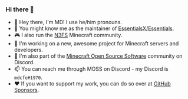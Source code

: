 ### Hi there 👋

- 🍍 Hey there, I'm MD! I use he/him pronouns.
- 🧪 You might know me as the maintainer of [EssentialsX/Essentials](https://github.com/EssentialsX/Essentials).
- 🎮 I also run the [N3FS](https://n3fs.co.uk/) Minecraft community.
- 🎈 I'm working on a new, awesome project for Minecraft servers and developers.
- 🧰 I'm also part of the [Minecraft Open Source Software](https://discord.gg/h8CnPSw) community on Discord.
- 📫 You can reach me through MOSS on Discord - my Discord is `mdcfe#1970`.
- ❤ If you want to support my work, you can do so over at [GitHub Sponsors](https://github.com/sponsors/mdcfe/).

<!--
**mdcfe/mdcfe** is a ✨ _special_ ✨ repository because its `README.md` (this file) appears on your GitHub profile.

Here are some ideas to get you started:

- 🔭 I’m currently working on ...
- 🌱 I’m currently learning ...
- 👯 I’m looking to collaborate on ...
- 🤔 I’m looking for help with ...
- 💬 Ask me about ...
- 📫 How to reach me: ...
- 😄 Pronouns: ...
- ⚡ Fun fact: ...
-->
